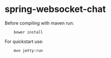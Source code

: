 spring-websocket-chat
=====================

Before compiling with maven run:

        bower install

For quickstart use:

        mvn jetty:run
